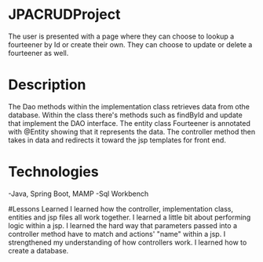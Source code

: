 # JPACRUDProject
The user is presented with a page where they can choose to lookup a fourteener by Id or create their own. They can choose to update or delete a fourteener as well. 

# Description
The Dao methods within the implementation class retrieves data from othe database. Within the class there's methods such as findById and update that implement the DAO interface. The entity class Fourteener is annotated with @Entity showing that it represents the data. The controller method then takes in data and redirects it toward the jsp templates for front end.  

# Technologies
-Java, Spring Boot, MAMP
-Sql Workbench

#Lessons Learned
I learned how the controller, implementation class, entities and jsp files all work together. I learned a little bit about performing logic within a jsp. I learned the hard way that parameters passed into a controller method have to match and actions' "name" within a jsp. I strengthened my understanding of how controllers work. I learned how to create a database. 
